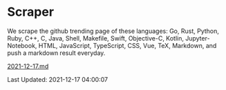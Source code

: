 # Scraper

We scrape the github trending page of these languages: Go, Rust, Python, Ruby, C++, C, Java, Shell, Makefile, Swift, Objective-C, Kotlin, Jupyter-Notebook, HTML, JavaScript, TypeScript, CSS, Vue, TeX, Markdown, and push a markdown result everyday.

[2021-12-17.md](https://github.com/yangwenmai/github-trending-backup/blob/master/2021-12-17.md)

Last Updated: 2021-12-17 04:00:07